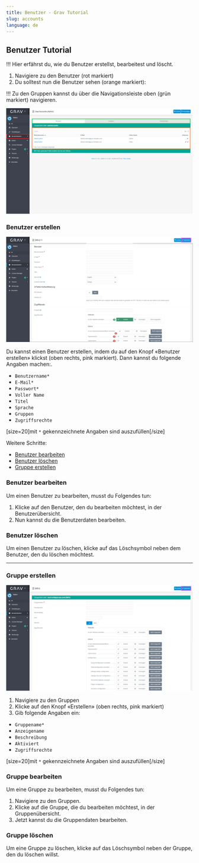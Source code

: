 ```yaml
---
title: Benutzer - Grav Tutorial
slug: accounts
language: de
---
```


## Benutzer Tutorial

!!! Hier erfährst du, wie du Benutzer erstellst, bearbeitest und löscht.

1. Navigiere zu den Benutzer (rot markiert)
2. Du solltest nun die Benutzer sehen (orange markiert):

!!! Zu den Gruppen kannst du über die Navigationsleiste oben (grün markiert) navigieren.

![Screenshot Benutzer](users.png?lightbox)

### Benutzer erstellen

![Screenshot Benutzer erstellen](create-user.png?lightbox)

Du kannst einen Benutzer erstellen, indem du auf den Knopf «Benutzer erstellen» klickst (oben rechts, pink markiert). Dann kannst du folgende Angaben machen:.

- `Benutzername*`
- `E-Mail*`
- `Passwort*`
- `Voller Name`
- `Titel`
- `Sprache`
- `Gruppen`
- `Zugriffsrechte`

[size=20]mit `*` gekennzeichnete Angaben sind auszufüllen[/size]

Weitere Schritte:

- [Benutzer bearbeiten](#benutzer-bearbeiten)
- [Benutzer löschen](#benutzer-löschen)
- [Gruppe erstellen](#gruppe-erstellen)

### Benutzer bearbeiten

Um einen Benutzer zu bearbeiten, musst du Folgendes tun:

1. Klicke auf den Benutzer, den du bearbeiten möchtest, in der Benutzerübersicht.
2. Nun kannst du die Benutzerdaten bearbeiten.

### Benutzer löschen

Um einen Benutzer zu löschen, klicke auf das Löschsymbol neben dem Benutzer, den du löschen möchtest.

---

### Gruppe erstellen

![Screenshot Gruppe erstellen](create-group.png?lightbox)

1. Navigiere zu den Gruppen
2. Klicke auf den Knopf «Erstellen» (oben rechts, pink markiert)
3. Gib folgende Angaben ein:

- `Gruppename*`
- `Anzeigename`
- `Beschreibung`
- `Aktiviert`
- `Zugriffsrechte`

[size=20]mit `*` gekennzeichnete Angaben sind auszufüllen[/size]

### Gruppe bearbeiten

Um eine Gruppe zu bearbeiten, musst du Folgendes tun:

1. Navigiere zu den Gruppen.
2. Klicke auf die Gruppe, die du bearbeiten möchtest, in der Gruppenübersicht.
3. Jetzt kannst du die Gruppendaten bearbeiten.

### Gruppe löschen

Um eine Gruppe zu löschen, klicke auf das Löschsymbol neben der Gruppe, den du löschen willst.

